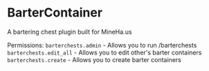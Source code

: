 # BarterContainer
A bartering chest plugin built for MineHa.us

Permissions:
`barterchests.admin` - Allows you to run /barterchests
`barterchests.edit_all` - Allows you to edit other's barter containers
`barterchests.create` - Allows you to create barter containers